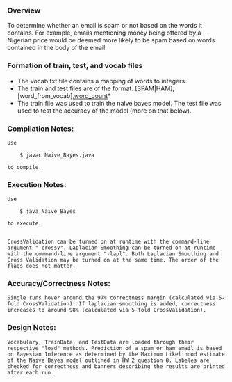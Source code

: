 ### Overview

To determine whether an email is spam or not based on the words it contains. For example, emails mentioning money being offered by a Nigerian price would be deemed more likely to be spam based on words contained in the body of the email.

### Formation of train, test, and vocab files

+ The vocab.txt file contains a mapping of words to integers.
+ The train and test files are of the format: [SPAM|HAM],[word_from_vocab],[word_count](,[word_from_vocab],[word_count])*
+ The train file was used to train the naive bayes model. The test file was used to test the accuracy of the model (more on that below).

### Compilation Notes:

	Use 

		$ javac Naive_Bayes.java 

	to compile.


### Execution Notes:

	Use 

		$ java Naive_Bayes 

	to execute.


	CrossValidation can be turned on at runtime with the command-line argument "-crossV". Laplacian Smoothing can be turned on at runtime with the command-line argument "-lapl". Both Laplacian Smoothing and Cross Validation may be turned on at the same time. The order of the flags does not matter.

### Accuracy/Correctness Notes:

	Single runs hover around the 97% correctness margin (calculated via 5-fold CrossValidation). If laplacian smoothing is added, correctness increases to around 98% (calculated via 5-fold CrossValidation).

### Design Notes:

	Vocabulary, TrainData, and TestData are loaded through their respective "load" methods. Prediction of a spam or ham email is based on Bayesian Inference as determined by the Maximum Likelihood estimate of the Naive Bayes model outlined in HW 2 question 8. Labeles are checked for correctness and banners describing the results are printed after each run.
